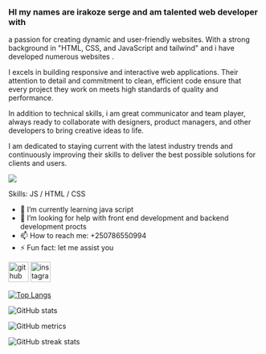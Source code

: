    ### HI my names are irakoze serge and am talented web developer with 
a passion for creating dynamic and user-friendly websites.
With a strong background in "HTML, CSS, and JavaScript and tailwind"  and i have  developed numerous websites .


I excels in  building responsive and interactive web applications. Their attention to detail and commitment to clean,
efficient code ensure that every project they work on meets high standards of quality and performance.


In addition to technical skills,  i am great communicator and team player, always ready to collaborate with designers,
product managers, and other developers to bring creative ideas to life.  


I am  dedicated to staying current with the latest industry trends and continuously improving their skills to deliver the best possible solutions for clients and users.


![](https://en.idei.club/uploads/posts/2023-06/thumbs/1687320085_en-idei-club-p-programming-background-dizain-pinterest-6.jpg)


Skills:  JS / HTML / CSS

- 🌱 I’m currently learning java script 
- 🤔 I’m looking for help with front end development and backend development procts 
- 📫 How to reach me: +250786550994 
- ⚡ Fun fact: let me assist you 


[<img src='https://cdn.jsdelivr.net/npm/simple-icons@3.0.1/icons/github.svg' alt='github' height='40'>](https://github.com/sir-serge)  [<img src='https://cdn.jsdelivr.net/npm/simple-icons@3.0.1/icons/instagram.svg' alt='instagram' height='40'>](https://www.instagram.com/_se_r_ge_/)  

[![Top Langs](https://github-readme-stats.vercel.app/api/top-langs/?username=sir-serge)](https://github.com/anuraghazra/github-readme-stats)

![GitHub stats](https://github-readme-stats.vercel.app/api?username=sir-serge&show_icons=true)  

![GitHub metrics](https://metrics.lecoq.io/sir-serge)  

![GitHub streak stats](https://streak-stats.demolab.com/?user=sir-serge)  


